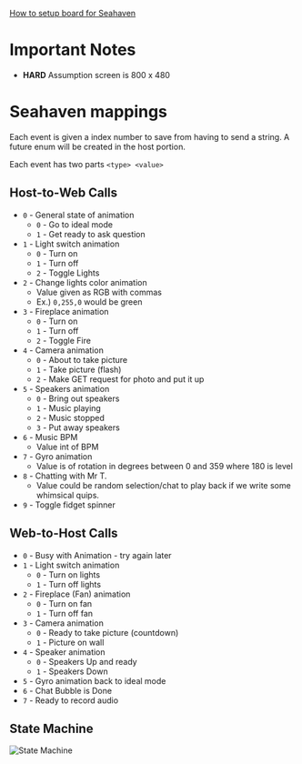 [How to setup board for Seahaven](./docs/setup.md)

# Important Notes

- **HARD** Assumption screen is 800 x 480

# Seahaven mappings

Each event is given a index number to save from having to send a string. A future enum will be created in the host portion.

Each event has two parts `<type> <value>`

## Host-to-Web Calls
- `0` - General state of animation
  - `0` - Go to ideal mode
  - `1` - Get ready to ask question
- `1` - Light switch animation
  - `0` - Turn on
  - `1` - Turn off
  - `2` - Toggle Lights
- `2` - Change lights color animation
  - Value given as RGB with commas 
  - Ex.) `0,255,0` would be green
- `3` - Fireplace animation
  - `0` - Turn on
  - `1` - Turn off
  - `2` - Toggle Fire
- `4` - Camera animation
  - `0` - About to take picture
  - `1` - Take picture (flash)
  - `2` - Make GET request for photo and put it up
- `5` - Speakers animation
  - `0` - Bring out speakers
  - `1` - Music playing
  - `2` - Music stopped
  - `3` - Put away speakers
- `6` - Music BPM
  - Value int of BPM
- `7` - Gyro animation
  - Value is of rotation in degrees between 0 and 359 where 180 is level
- `8` - Chatting with Mr T.
  - Value could be random selection/chat to play back if we write some whimsical quips.
- `9` - Toggle fidget spinner

## Web-to-Host Calls
- `0` - Busy with Animation - try again later
- `1` - Light switch animation
  - `0` - Turn on lights
  - `1` - Turn off lights
- `2` - Fireplace (Fan) animation
  - `0` - Turn on fan
  - `1` - Turn off fan
- `3` - Camera animation
  - `0` - Ready to take picture (countdown)
  - `1` - Picture on wall
- `4` - Speaker animation
  - `0` - Speakers Up and ready
  - `1` - Speakers Down
- `5` - Gyro animation back to ideal mode
- `6` - Chat Bubble is Done
- `7` - Ready to record audio

## State Machine

![State Machine](Animation_State_Machine.png)
